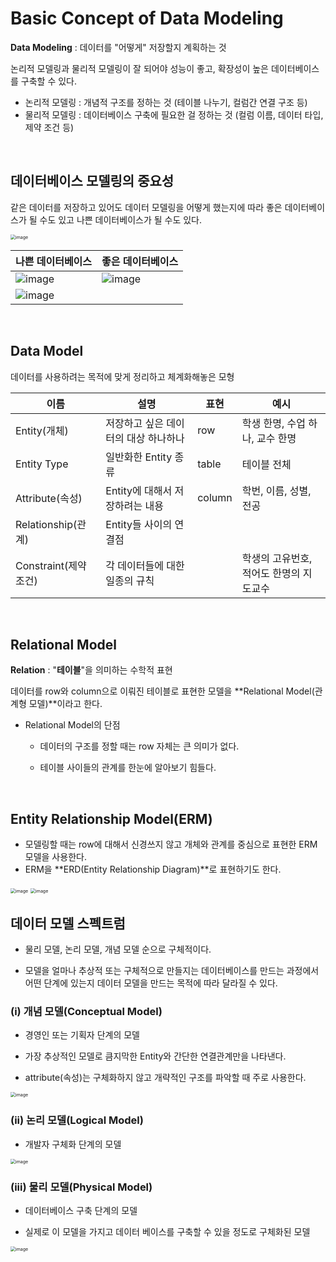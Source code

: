 # Basic Concept of Data Modeling

**Data Modeling** : 데이터를 "어떻게" 저장할지 계획하는 것

논리적 모델링과 물리적 모델링이 잘 되어야 성능이 좋고, 확장성이 높은 데이터베이스를 구축할 수 있다.

- 논리적 모델링 : 개념적 구조를 정하는 것 (테이블 나누기, 컬럼간 연결 구조 등)
- 물리적 모델링 : 데이터베이스 구축에 필요한 걸 정하는 것 (컬럼 이름, 데이터 타입, 제약 조건 등)

<br/>

## 데이터베이스 모델링의 중요성

같은 데이터를 저장하고 있어도 데이터 모델링을 어떻게 했는지에 따라 좋은 데이터베이스가 될 수도 있고 나쁜 데이터베이스가 될 수도 있다.

<img src="https://user-images.githubusercontent.com/64063767/115254383-3f8fee00-a168-11eb-8ce1-2740d2c8bf19.png" alt="image" style="zoom:50%;" />

| 나쁜 데이터베이스                                            | 좋은 데이터베이스                                            |
| ------------------------------------------------------------ | ------------------------------------------------------------ |
| <img src="https://user-images.githubusercontent.com/64063767/115255529-52ef8900-a169-11eb-9cf8-61f854084cc4.png" alt="image"  /> | <img src="https://user-images.githubusercontent.com/64063767/115255389-2b98bc00-a169-11eb-824b-f1b098d0da88.png" alt="image"  /> |
| <img src="https://user-images.githubusercontent.com/64063767/115255581-5edb4b00-a169-11eb-8fe2-ad05b0fa1cd8.png" alt="image"  /> |                                                              |

<br/>

## Data Model

데이터를 사용하려는 목적에 맞게 정리하고 체계화해놓은 모형

| 이름                 | 설명                                 | 표현   | 예시                                    |
| -------------------- | ------------------------------------ | ------ | --------------------------------------- |
| Entity(개체)         | 저장하고 싶은 데이터의 대상 하나하나 | row    | 학생 한명, 수업 하나, 교수 한명         |
| Entity Type          | 일반화한 Entity 종류                 | table  | 테이블 전체                             |
| Attribute(속성)      | Entity에 대해서 저장하려는 내용      | column | 학번, 이름, 성별, 전공                  |
| Relationship(관계)   | Entity들 사이의 연결점               |        |                                         |
| Constraint(제약조건) | 각 데이터들에 대한 일종의 규칙       |        | 학생의 고유번호, 적어도 한명의 지도교수 |

<br/>

## Relational Model

**Relation** : "**테이블**"을 의미하는 수학적 표현

데이터를 row와 column으로 이뤄진 테이블로 표현한 모델을 **Relational Model(관계형 모델)**이라고 한다.

- Relational Model의 단점

  - 데이터의 구조를 정할 때는 row 자체는 큰 의미가 없다.

  - 테이블 사이들의 관계를 한눈에 알아보기 힘들다.

<br/>

## Entity Relationship Model(ERM)

- 모델링할 때는 row에 대해서 신경쓰지 않고 개체와 관계를 중심으로 표현한 ERM 모델을 사용한다.
- ERM을 **ERD(Entity Relationship Diagram)**로 표현하기도 한다.

<img src="https://user-images.githubusercontent.com/64063767/115251608-a9f35f00-a165-11eb-91a8-f4b6286486d5.png" alt="image" style="zoom: 50%;" />

<img src="https://user-images.githubusercontent.com/64063767/115251846-e626bf80-a165-11eb-91e6-932bb928b06a.png" alt="image" style="zoom:50%;" />

<br/>

## 데이터 모델 스펙트럼

- 물리 모델, 논리 모델, 개념 모델 순으로 구체적이다.

- 모델을 얼마나 추상적 또는 구체적으로 만들지는 데이터베이스를 만드는 과정에서 어떤 단계에 있는지 데이터 모델을 만드는 목적에 따라 달라질 수 있다.

### (i) 개념 모델(Conceptual Model)

- 경영인 또는 기획자 단계의 모델

- 가장 추상적인 모델로 큼지막한 Entity와 간단한 연결관계만을 나타낸다.

- attribute(속성)는 구체화하지 않고 개략적인 구조를 파악할 때 주로 사용한다.

<img src="https://user-images.githubusercontent.com/64063767/115252449-71a05080-a166-11eb-9e92-d2b8f567c5ba.png" alt="image" style="zoom:50%;" />

<br/>

### (ii) 논리 모델(Logical Model)

- 개발자 구체화 단계의 모델

<img src="https://user-images.githubusercontent.com/64063767/115252663-a3b1b280-a166-11eb-80fe-8513a8e1a1fa.png" alt="image" style="zoom:50%;" />

<br/>

### (iii) 물리 모델(Physical Model)

- 데이터베이스 구축 단계의 모델

- 실제로 이 모델을 가지고 데이터 베이스를 구축할 수 있을 정도로 구체화된 모델

<img src="https://user-images.githubusercontent.com/64063767/115252822-c643cb80-a166-11eb-8231-43a48584bb7e.png" alt="image" style="zoom:50%;" />

<br/>

